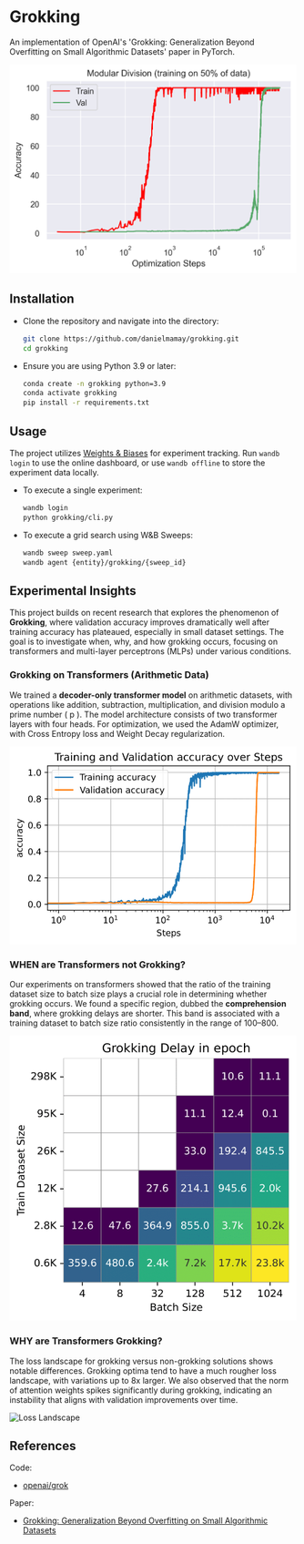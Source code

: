 # Grokking

An implementation of OpenAI's 'Grokking: Generalization Beyond Overfitting on Small Algorithmic Datasets' paper in PyTorch.

![Grokking Overview](figures/Figure_1_left_accuracy.png)

## Installation

* Clone the repository and navigate into the directory:
    ```bash
    git clone https://github.com/danielmamay/grokking.git
    cd grokking
    ```
* Ensure you are using Python 3.9 or later:
    ```bash
    conda create -n grokking python=3.9
    conda activate grokking
    pip install -r requirements.txt
    ```

## Usage

The project utilizes [Weights & Biases](https://wandb.ai/site) for experiment tracking. Run `wandb login` to use the online dashboard, or use `wandb offline` to store the experiment data locally.

* To execute a single experiment:
    ```bash
    wandb login
    python grokking/cli.py
    ```

* To execute a grid search using W&B Sweeps:
    ```bash
    wandb sweep sweep.yaml
    wandb agent {entity}/grokking/{sweep_id}
    ```

## Experimental Insights

This project builds on recent research that explores the phenomenon of **Grokking**, where validation accuracy improves dramatically well after training accuracy has plateaued, especially in small dataset settings. The goal is to investigate when, why, and how grokking occurs, focusing on transformers and multi-layer perceptrons (MLPs) under various conditions.


### Grokking on Transformers (Arithmetic Data)

We trained a **decoder-only transformer model** on arithmetic datasets, with operations like addition, subtraction, multiplication, and division modulo a prime number \( p \). The model architecture consists of two transformer layers with four heads. For optimization, we used the AdamW optimizer, with Cross Entropy loss and Weight Decay regularization.

![Transformer Accuracy and Loss](figures/accuracy_plot-1.png)


### WHEN are Transformers not Grokking?

Our experiments on transformers showed that the ratio of the training dataset size to batch size plays a crucial role in determining whether grokking occurs. We found a specific region, dubbed the **comprehension band**, where grokking delays are shorter. This band is associated with a training dataset to batch size ratio consistently in the range of 100–800.

![Comprehension Band](figures/Grokking_Delay_BS_DataSize_epoch-1.png)


### WHY are Transformers Grokking?

The loss landscape for grokking versus non-grokking solutions shows notable differences. Grokking optima tend to have a much rougher loss landscape, with variations up to 8x larger. We also observed that the norm of attention weights spikes significantly during grokking, indicating an instability that aligns with validation improvements over time.

![Loss Landscape](visualized_runs/742kf75w/results_steps_100_range_5_3D-1.png)

## References

Code:

* [openai/grok](https://github.com/openai/grok)

Paper:

* [Grokking: Generalization Beyond Overfitting on Small Algorithmic Datasets](https://arxiv.org/abs/2201.02177)
